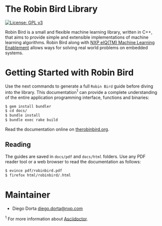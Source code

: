 # The Robin Bird Library

[![License: GPL v3](https://img.shields.io/badge/License-GPLv3-blue.svg)](https://www.gnu.org/licenses/gpl-3.0)

Robin Bird is a small and flexible machine learning library, written in C++, that
aims to provide simple and extensible implementations of machine learning algorithms.
Robin Bird along with
[NXP eIQ(TM) Machine Learning Enablement](https://www.nxp.com/docs/en/nxp/user-guides/UM11226.pdf)
allows ways for solving real world problems on embedded systems.

# Getting Started with Robin Bird

Use the next commands to generate a full `Robin Bird` guide before diving into
the library. This documentation<sup>1</sup> can provide a complete understanding
of the entire application programming interface, functions and binaries:
```bash
$ gem install bundler
$ cd docs/
$ bundle install
$ bundle exec rake build
```

Read the documentation online on [therobinbird.org](https://diegohdorta.github.io/robin-bird-page/).

## Reading

The guides are saved in `docs/pdf` and `docs/html` folders. Use any PDF reader
tool or a web browser to read the documentation as follows:

```bash
$ evince pdf/robinbird.pdf
$ firefox html/robinbird/.html
```

# Maintainer

* Diego Dorta <diego.dorta@nxp.com>

<sup>1</sup> For more information about [Asciidoctor](https://asciidoctor.org/).
